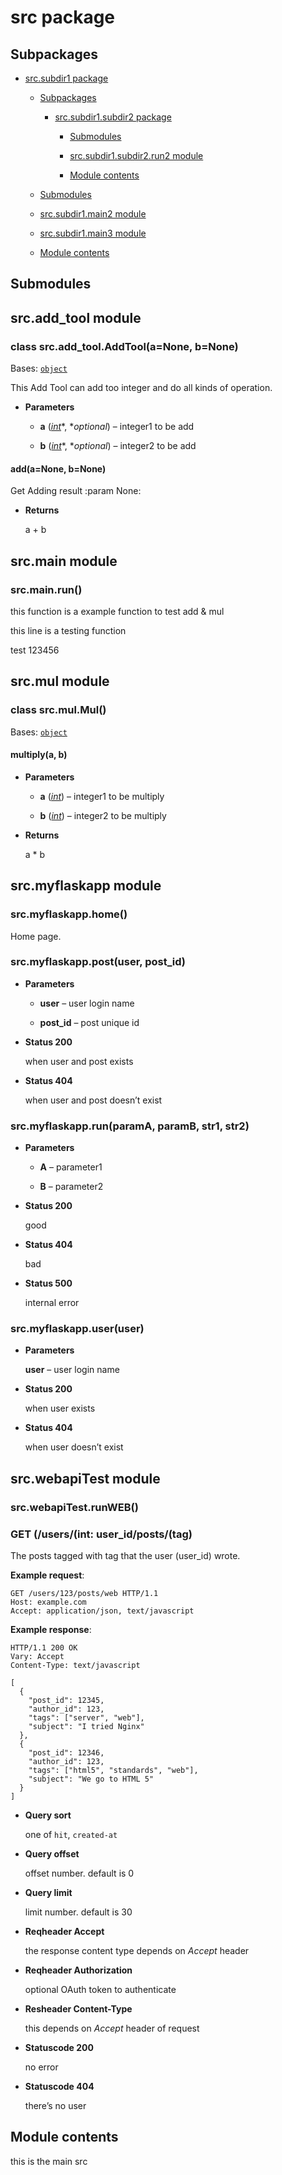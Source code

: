 # src package

## Subpackages


* [src.subdir1 package](src.subdir1.md)


    * [Subpackages](src.subdir1.md#subpackages)


        * [src.subdir1.subdir2 package](src.subdir1.subdir2.md)


            * [Submodules](src.subdir1.subdir2.md#submodules)


            * [src.subdir1.subdir2.run2 module](src.subdir1.subdir2.md#module-src.subdir1.subdir2.run2)


            * [Module contents](src.subdir1.subdir2.md#module-src.subdir1.subdir2)


    * [Submodules](src.subdir1.md#submodules)


    * [src.subdir1.main2 module](src.subdir1.md#module-src.subdir1.main2)


    * [src.subdir1.main3 module](src.subdir1.md#module-src.subdir1.main3)


    * [Module contents](src.subdir1.md#module-src.subdir1)


## Submodules

## src.add_tool module


### class src.add_tool.AddTool(a=None, b=None)
Bases: [`object`](https://docs.python.org/3/library/functions.html#object)

This Add Tool can add too integer and do all kinds of operation.


* **Parameters**

    
    * **a** ([*int*](https://docs.python.org/3/library/functions.html#int)*, **optional*) – integer1 to be add


    * **b** ([*int*](https://docs.python.org/3/library/functions.html#int)*, **optional*) – integer2 to be add



#### add(a=None, b=None)
Get Adding result
:param None:


* **Returns**

    a + b


## src.main module


### src.main.run()
this function is a example function to test add & mul

this line is a testing function

test 123456

## src.mul module


### class src.mul.Mul()
Bases: [`object`](https://docs.python.org/3/library/functions.html#object)


#### multiply(a, b)

* **Parameters**

    
    * **a** ([*int*](https://docs.python.org/3/library/functions.html#int)) – integer1 to be multiply


    * **b** ([*int*](https://docs.python.org/3/library/functions.html#int)) – integer2 to be multiply



* **Returns**

    a \* b


## src.myflaskapp module


### src.myflaskapp.home()
Home page.


### src.myflaskapp.post(user, post_id)

* **Parameters**

    
    * **user** – user login name


    * **post_id** – post unique id



* **Status 200**

    when user and post exists



* **Status 404**

    when user and post doesn’t exist



### src.myflaskapp.run(paramA, paramB, str1, str2)

* **Parameters**

    
    * **A** – parameter1


    * **B** – parameter2



* **Status 200**

    good



* **Status 404**

    bad



* **Status 500**

    internal error



### src.myflaskapp.user(user)

* **Parameters**

    **user** – user login name



* **Status 200**

    when user exists



* **Status 404**

    when user doesn’t exist


## src.webapiTest module


### src.webapiTest.runWEB()

### GET (/users/(int: user_id/posts/(tag)
The posts tagged with tag that the user (user_id) wrote.

**Example request**:

```
GET /users/123/posts/web HTTP/1.1
Host: example.com
Accept: application/json, text/javascript
```

**Example response**:

```
HTTP/1.1 200 OK
Vary: Accept
Content-Type: text/javascript

[
  {
    "post_id": 12345,
    "author_id": 123,
    "tags": ["server", "web"],
    "subject": "I tried Nginx"
  },
  {
    "post_id": 12346,
    "author_id": 123,
    "tags": ["html5", "standards", "web"],
    "subject": "We go to HTML 5"
  }
]
```


* **Query sort**

    one of `hit`, `created-at`



* **Query offset**

    offset number. default is 0



* **Query limit**

    limit number. default is 30



* **Reqheader Accept**

    the response content type depends on
    *Accept* header



* **Reqheader Authorization**

    optional OAuth token to authenticate



* **Resheader Content-Type**

    this depends on *Accept*
    header of request



* **Statuscode 200**

    no error



* **Statuscode 404**

    there’s no user


## Module contents

this is the main src
